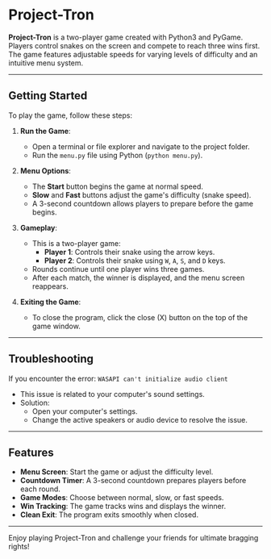# Project-Tron

**Project-Tron** is a two-player game created with Python3 and PyGame. Players control snakes on the screen and compete to reach three wins first. The game features adjustable speeds for varying levels of difficulty and an intuitive menu system.

---

## Getting Started

To play the game, follow these steps:

1. **Run the Game**:
   - Open a terminal or file explorer and navigate to the project folder.
   - Run the `menu.py` file using Python (`python menu.py`).

2. **Menu Options**:
   - The **Start** button begins the game at normal speed.
   - **Slow** and **Fast** buttons adjust the game's difficulty (snake speed).
   - A 3-second countdown allows players to prepare before the game begins.

3. **Gameplay**:
   - This is a two-player game:
     - **Player 1**: Controls their snake using the arrow keys.
     - **Player 2**: Controls their snake using `W`, `A`, `S`, and `D` keys.
   - Rounds continue until one player wins three games.
   - After each match, the winner is displayed, and the menu screen reappears.

4. **Exiting the Game**:
   - To close the program, click the close (X) button on the top of the game window.

---

## Troubleshooting

If you encounter the error:
`WASAPI can't initialize audio client`

- This issue is related to your computer's sound settings.
- Solution:
  - Open your computer's settings.
  - Change the active speakers or audio device to resolve the issue.

---

## Features

- **Menu Screen**: Start the game or adjust the difficulty level.
- **Countdown Timer**: A 3-second countdown prepares players before each round.
- **Game Modes**: Choose between normal, slow, or fast speeds.
- **Win Tracking**: The game tracks wins and displays the winner.
- **Clean Exit**: The program exits smoothly when closed.

---

Enjoy playing Project-Tron and challenge your friends for ultimate bragging rights!
